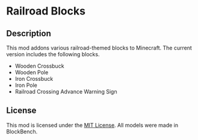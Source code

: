 # Railroad Blocks

## Description

This mod addons various railroad-themed blocks to Minecraft.
The current version includes the following blocks.

* Wooden Crossbuck
* Wooden Pole
* Iron Crossbuck
* Iron Pole
* Railroad Crossing Advance Warning Sign

## License

This mod is licensed under the [MIT License](https://github.com/SamTheGamer39/MinecraftRailroadBlocksFabric/blob/master/LICENSE). All models were made in BlockBench.
